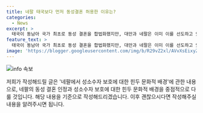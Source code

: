 ```yaml
---
title: 네팔 태국보다 먼저 동성결혼 허용한 이유는?
categories:
  - News
excerpt: >
  태국이 동남아 국가 최초로 동성 결혼을 합법화했지만, 대만과 네팔은 이미 이를 선도하고 있다. 네팔은 사실상 동성 결혼을 합법화했으며, 힌두 문화권에서의 제3의 성 존중 문화가 이를 뒷받침한다. 이는 세계적으로도 주목받는 일이며, 대표적으로 대법원이 성소수자에 대한 인권을 인정한 것으로 꼽힌다. 그 밖에도 방글라데시와 인도도 힌두 문화권에 속해 있으며, 제3의 성을 공식적으로 인정하는 등 사회적 존중 문화가 확산되고 있는 추세다. 동남아 국가에서의 동성 결혼 합법화는 사회적 풍토와 전통, 인권 문제 등을 함께 고민해야 할 이슈로 부각되고 있다.
feature_text: >
  태국이 동남아 국가 최초로 동성 결혼을 합법화했지만, 대만과 네팔은 이미 이를 선도하고 있다. 네팔은 사실상 동성 결혼을 합법화했으며, 힌두 문화권에서의 제3의 성 존중 문화가 이를 뒷받침한다. 이는 세계적으로도 주목받는 일이며, 대표적으로 대법원이 성소수자에 대한 인권을 인정한 것으로 꼽힌다. 그 밖에도 방글라데시와 인도도 힌두 문화권에 속해 있으며, 제3의 성을 공식적으로 인정하는 등 사회적 존중 문화가 확산되고 있는 추세다. 동남아 국가에서의 동성 결혼 합법화는 사회적 풍토와 전통, 인권 문제 등을 함께 고민해야 할 이슈로 부각되고 있다.
image: 'https://blogger.googleusercontent.com/img/b/R29vZ2xl/AVvXsEixyZcFfHzMRdzZMjFBmAUKJYCLCGyLL1o632UiGVXcaFdKo_bkvkuCioo0uUKlGfBVcT3P84aROyZIXSBEx3Aw5nCQ3pTgDom1WDC4m8eifvWiAmWEEVb4x6G_l8C0QH225ldMjyaFvpxGEBGNO37VmDTDMHGhJPq73UglMfDca1-0aw/s1600/blogspot.png'
---
```


<p><img src="https://blogger.googleusercontent.com/img/b/R29vZ2xl/AVvXsEixyZcFfHzMRdzZMjFBmAUKJYCLCGyLL1o632UiGVXcaFdKo_bkvkuCioo0uUKlGfBVcT3P84aROyZIXSBEx3Aw5nCQ3pTgDom1WDC4m8eifvWiAmWEEVb4x6G_l8C0QH225ldMjyaFvpxGEBGNO37VmDTDMHGhJPq73UglMfDca1-0aw/s1600/blogspot.png" alt="info 속보" /></p>

<p>저희가 작성해드릴 글은 '네팔에서 성소수자 보호에 대한 힌두 문화적 배경'에 관한 내용으로, 네팔의 동성 결혼 인정과 성소수자 보호에 대한 힌두 문화적 배경을 중점적으로 다룰 것입니다. 해당 내용을 기준으로 작성해드리겠습니다. 이후 괜찮으시다면 작성해주실 내용을 알려주시면 됩니다.</p>

